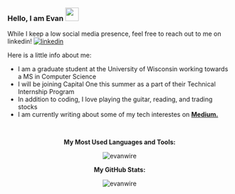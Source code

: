 ### Hello, I am Evan <img src="https://raw.githubusercontent.com/MartinHeinz/MartinHeinz/master/wave.gif" width="30px">

While I keep a low social media presence, feel free to reach out to me on linkedin! <a href="https://www.linkedin.com/in/evan-wireman-b57155189" rel="nofollow"> <img src="https://i.stack.imgur.com/gVE0j.png" alt="linkedin"></a>

Here is a little info about me:
- I am a graduate student at the University of Wisconsin working towards a MS in Computer Science
- I will be joining Capital One this summer as a part of their Technical Internship Program
- In addition to coding, I love playing the guitar, reading, and trading stocks
- I am currently writing about some of my tech interestes on <a href="https://ewire77.medium.com/" rel="nofollow"><b>Medium.</b></a>
<br>

<p align="center"><b>My Most Used Languages and Tools:</b></p>

<p align="center"> <img src="https://github-readme-stats.vercel.app/api/top-langs/?username=evanwire&hide=jupyter%20notebook&theme=vue" alt="evanwire" />

<p align="center"><b>My GitHub Stats:</b></p>
<p align="center"> <img src="https://github-readme-stats.vercel.app/api?username=evanwire&count_private=true&show_icons=true&theme=vue" alt="evanwire" />
 


